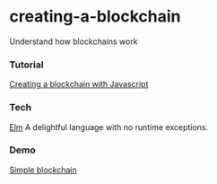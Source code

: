 # creating-a-blockchain
Understand how blockchains work

### Tutorial
[Creating a blockchain with Javascript](https://www.youtube.com/watch?v=zVqczFZr124)

### Tech
[Elm](https://elm-lang.org/) A delightful language with no runtime exceptions.

### Demo
[Simple blockchain](http://suxxus.github.io/studies/creating-a-blockchain/)
